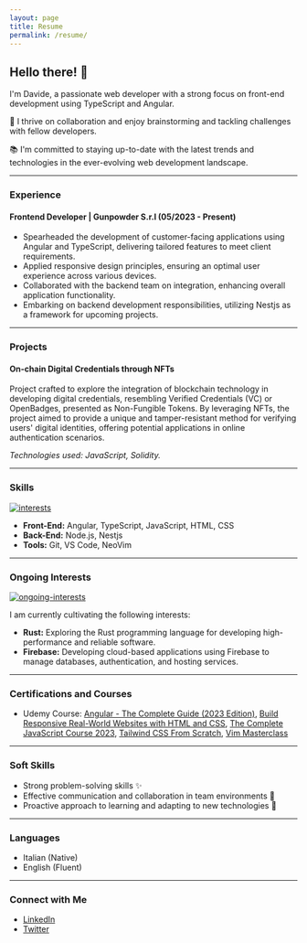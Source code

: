 ```yaml
---
layout: page
title: Resume
permalink: /resume/
---
```


## Hello there! 👋

I'm Davide, a passionate web developer with a strong focus on front-end development using TypeScript and Angular.

🚀 I thrive on collaboration and enjoy brainstorming and tackling challenges with fellow developers.

📚 I'm committed to staying up-to-date with the latest trends and technologies in the ever-evolving web development landscape.

---

### Experience

#### Frontend Developer | Gunpowder S.r.l (05/2023 - Present)
- Spearheaded the development of customer-facing applications using Angular and TypeScript, delivering tailored features to meet client requirements.
- Applied responsive design principles, ensuring an optimal user experience across various devices.
- Collaborated with the backend team on integration, enhancing overall application functionality.
- Embarking on backend development responsibilities, utilizing Nestjs as a framework for upcoming projects.

---

### Projects

#### On-chain Digital Credentials through NFTs
Project crafted to explore the integration of blockchain technology in developing digital credentials, resembling Verified Credentials (VC) or OpenBadges, presented as Non-Fungible Tokens. By leveraging NFTs, the project aimed to provide a unique and tamper-resistant method for verifying users' digital identities, offering potential applications in online authentication scenarios.

*Technologies used: JavaScript, Solidity.*

---

### Skills

[![interests](https://skillicons.dev/icons?i=typescript,javascript,angular,nodejs,nestjs)](#)

- **Front-End:** Angular, TypeScript, JavaScript, HTML, CSS
- **Back-End:** Node.js, Nestjs
- **Tools:** Git, VS Code, NeoVim

---

### Ongoing Interests

[![ongoing-interests](https://skillicons.dev/icons?i=rust,firebase)](#)

I am currently cultivating the following interests:

- **Rust:** Exploring the Rust programming language for developing high-performance and reliable software.
- **Firebase:** Developing cloud-based applications using Firebase to manage databases, authentication, and hosting services.

---

### Certifications and Courses

- Udemy Course: [Angular - The Complete Guide (2023 Edition)](https://www.udemy.com/certificate/UC-e4dda295-9c78-441b-aae1-451db0c1ad44/), [Build Responsive Real-World Websites with HTML and CSS](https://www.udemy.com/certificate/UC-2bec81d8-67ef-468e-97d8-07ad6bb58936/), [The Complete JavaScript Course 2023](https://www.udemy.com/certificate/UC-cd23a732-be62-4d21-857a-4799f2bfba2a/), [Tailwind CSS From Scratch](https://www.udemy.com/certificate/UC-1566c965-c264-48f5-b70a-8916b6ca1aba/), [Vim Masterclass](https://www.udemy.com/certificate/UC-9430aefe-8fd0-4451-b134-643ee7bc9aa/)

---

### Soft Skills

- Strong problem-solving skills ✨
- Effective communication and collaboration in team environments 🤝
- Proactive approach to learning and adapting to new technologies 🌱

---

<!-- ### Future Goals

🎯 My current objective is to achieve a Senior-level position as part of my ongoing professional growth.

--- -->

### Languages

- Italian (Native)
- English (Fluent)

---

### Connect with Me

- [LinkedIn](https://www.linkedin.com/in/davdifr)
- [Twitter](https://twitter.com/davdifr)

